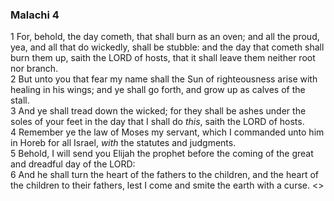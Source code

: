 ### Malachi 4

1 For, behold, the day cometh, that shall burn as an oven; and all the proud, yea, and all that do wickedly, shall be stubble: and the day that cometh shall burn them up, saith the LORD of hosts, that it shall leave them neither root nor branch.  
2 But unto you that fear my name shall the Sun of righteousness arise with healing in his wings; and ye shall go forth, and grow up as calves of the stall.  
3 And ye shall tread down the wicked; for they shall be ashes under the soles of your feet in the day that I shall do *this*, saith the LORD of hosts.  
4 Remember ye the law of Moses my servant, which I commanded unto him in Horeb for all Israel, *with* the statutes and judgments.  
5 Behold, I will send you Elijah the prophet before the coming of the great and dreadful day of the LORD:  
6 And he shall turn the heart of the fathers to the children, and the heart of the children to their fathers, lest I come and smite the earth with a curse. <<THE END OF THE PROPHETS.>>  
